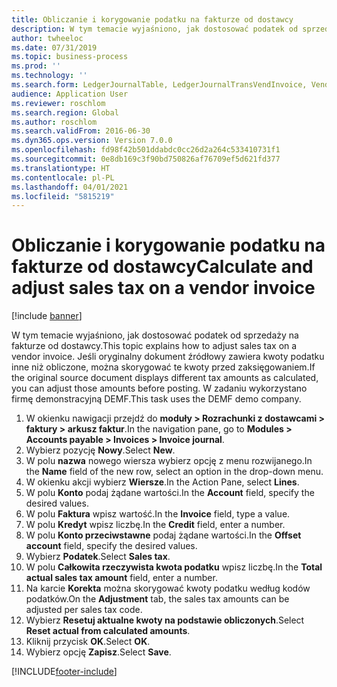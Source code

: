 ```yaml
---
title: Obliczanie i korygowanie podatku na fakturze od dostawcy
description: W tym temacie wyjaśniono, jak dostosować podatek od sprzedaży na fakturze od dostawcy w Dynamics 365 Finance.
author: twheeloc
ms.date: 07/31/2019
ms.topic: business-process
ms.prod: ''
ms.technology: ''
ms.search.form: LedgerJournalTable, LedgerJournalTransVendInvoice, VendTableLookup, TaxTmpWorkTrans
audience: Application User
ms.reviewer: roschlom
ms.search.region: Global
ms.author: roschlom
ms.search.validFrom: 2016-06-30
ms.dyn365.ops.version: Version 7.0.0
ms.openlocfilehash: fd98f42b501ddabdc0cc26d2a264c533410731f1
ms.sourcegitcommit: 0e8db169c3f90bd750826af76709ef5d621fd377
ms.translationtype: HT
ms.contentlocale: pl-PL
ms.lasthandoff: 04/01/2021
ms.locfileid: "5815219"
---
```

# <a name="calculate-and-adjust-sales-tax-on-a-vendor-invoice"></a><span data-ttu-id="42b76-103">Obliczanie i korygowanie podatku na fakturze od dostawcy</span><span class="sxs-lookup"><span data-stu-id="42b76-103">Calculate and adjust sales tax on a vendor invoice</span></span>

[!include [banner](../../includes/banner.md)]

<span data-ttu-id="42b76-104">W tym temacie wyjaśniono, jak dostosować podatek od sprzedaży na fakturze od dostawcy.</span><span class="sxs-lookup"><span data-stu-id="42b76-104">This topic explains how to adjust sales tax on a vendor invoice.</span></span> <span data-ttu-id="42b76-105">Jeśli oryginalny dokument źródłowy zawiera kwoty podatku inne niż obliczone, można skorygować te kwoty przed zaksięgowaniem.</span><span class="sxs-lookup"><span data-stu-id="42b76-105">If the original source document displays different tax amounts as calculated, you can adjust those amounts before posting.</span></span> <span data-ttu-id="42b76-106">W zadaniu wykorzystano firmę demonstracyjną DEMF.</span><span class="sxs-lookup"><span data-stu-id="42b76-106">This task uses the DEMF demo company.</span></span>

1. <span data-ttu-id="42b76-107">W okienku nawigacji przejdź do **moduły > Rozrachunki z dostawcami > faktury > arkusz faktur**.</span><span class="sxs-lookup"><span data-stu-id="42b76-107">In the navigation pane, go to **Modules > Accounts payable > Invoices > Invoice journal**.</span></span>
2. <span data-ttu-id="42b76-108">Wybierz pozycję **Nowy**.</span><span class="sxs-lookup"><span data-stu-id="42b76-108">Select **New**.</span></span>
3. <span data-ttu-id="42b76-109">W polu **nazwa** nowego wiersza wybierz opcję z menu rozwijanego.</span><span class="sxs-lookup"><span data-stu-id="42b76-109">In the **Name** field of the new row, select an option in the drop-down menu.</span></span>
4. <span data-ttu-id="42b76-110">W okienku akcji wybierz **Wiersze**.</span><span class="sxs-lookup"><span data-stu-id="42b76-110">In the Action Pane, select **Lines**.</span></span>
5. <span data-ttu-id="42b76-111">W polu **Konto** podaj żądane wartości.</span><span class="sxs-lookup"><span data-stu-id="42b76-111">In the **Account** field, specify the desired values.</span></span>
6. <span data-ttu-id="42b76-112">W polu **Faktura** wpisz wartość.</span><span class="sxs-lookup"><span data-stu-id="42b76-112">In the **Invoice** field, type a value.</span></span>
7. <span data-ttu-id="42b76-113">W polu **Kredyt** wpisz liczbę.</span><span class="sxs-lookup"><span data-stu-id="42b76-113">In the **Credit** field, enter a number.</span></span>
8. <span data-ttu-id="42b76-114">W polu **Konto przeciwstawne** podaj żądane wartości.</span><span class="sxs-lookup"><span data-stu-id="42b76-114">In the **Offset account** field, specify the desired values.</span></span>
9. <span data-ttu-id="42b76-115">Wybierz **Podatek**.</span><span class="sxs-lookup"><span data-stu-id="42b76-115">Select **Sales tax**.</span></span>
10. <span data-ttu-id="42b76-116">W polu **Całkowita rzeczywista kwota podatku** wpisz liczbę.</span><span class="sxs-lookup"><span data-stu-id="42b76-116">In the **Total actual sales tax amount** field, enter a number.</span></span>
11. <span data-ttu-id="42b76-117">Na karcie **Korekta** można skorygować kwoty podatku według kodów podatków.</span><span class="sxs-lookup"><span data-stu-id="42b76-117">On the **Adjustment** tab, the sales tax amounts can be adjusted per sales tax code.</span></span>
12. <span data-ttu-id="42b76-118">Wybierz **Resetuj aktualne kwoty na podstawie obliczonych**.</span><span class="sxs-lookup"><span data-stu-id="42b76-118">Select **Reset actual from calculated amounts**.</span></span>
13. <span data-ttu-id="42b76-119">Kliknij przycisk **OK**.</span><span class="sxs-lookup"><span data-stu-id="42b76-119">Select **OK**.</span></span>
14. <span data-ttu-id="42b76-120">Wybierz opcję **Zapisz**.</span><span class="sxs-lookup"><span data-stu-id="42b76-120">Select **Save**.</span></span>



[!INCLUDE[footer-include](../../../includes/footer-banner.md)]